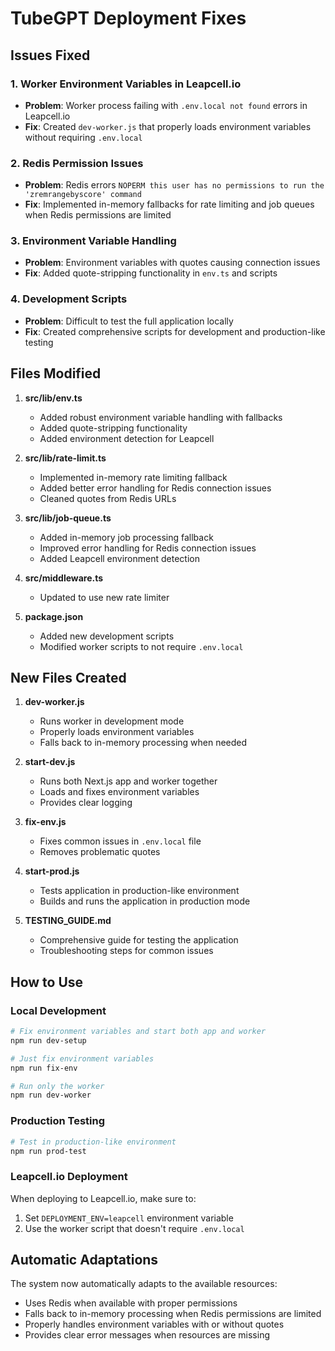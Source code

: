 # TubeGPT Deployment Fixes

## Issues Fixed

### 1. Worker Environment Variables in Leapcell.io
- **Problem**: Worker process failing with `.env.local not found` errors in Leapcell.io
- **Fix**: Created `dev-worker.js` that properly loads environment variables without requiring `.env.local`

### 2. Redis Permission Issues
- **Problem**: Redis errors `NOPERM this user has no permissions to run the 'zremrangebyscore' command`
- **Fix**: Implemented in-memory fallbacks for rate limiting and job queues when Redis permissions are limited

### 3. Environment Variable Handling
- **Problem**: Environment variables with quotes causing connection issues
- **Fix**: Added quote-stripping functionality in `env.ts` and scripts

### 4. Development Scripts
- **Problem**: Difficult to test the full application locally
- **Fix**: Created comprehensive scripts for development and production-like testing

## Files Modified

1. **src/lib/env.ts**
   - Added robust environment variable handling with fallbacks
   - Added quote-stripping functionality
   - Added environment detection for Leapcell

2. **src/lib/rate-limit.ts**
   - Implemented in-memory rate limiting fallback
   - Added better error handling for Redis connection issues
   - Cleaned quotes from Redis URLs

3. **src/lib/job-queue.ts**
   - Added in-memory job processing fallback
   - Improved error handling for Redis connection issues
   - Added Leapcell environment detection

4. **src/middleware.ts**
   - Updated to use new rate limiter

5. **package.json**
   - Added new development scripts
   - Modified worker scripts to not require `.env.local`

## New Files Created

1. **dev-worker.js**
   - Runs worker in development mode
   - Properly loads environment variables
   - Falls back to in-memory processing when needed

2. **start-dev.js**
   - Runs both Next.js app and worker together
   - Loads and fixes environment variables
   - Provides clear logging

3. **fix-env.js**
   - Fixes common issues in `.env.local` file
   - Removes problematic quotes

4. **start-prod.js**
   - Tests application in production-like environment
   - Builds and runs the application in production mode

5. **TESTING_GUIDE.md**
   - Comprehensive guide for testing the application
   - Troubleshooting steps for common issues

## How to Use

### Local Development
```bash
# Fix environment variables and start both app and worker
npm run dev-setup

# Just fix environment variables
npm run fix-env

# Run only the worker
npm run dev-worker
```

### Production Testing
```bash
# Test in production-like environment
npm run prod-test
```

### Leapcell.io Deployment
When deploying to Leapcell.io, make sure to:
1. Set `DEPLOYMENT_ENV=leapcell` environment variable
2. Use the worker script that doesn't require `.env.local`

## Automatic Adaptations

The system now automatically adapts to the available resources:
- Uses Redis when available with proper permissions
- Falls back to in-memory processing when Redis permissions are limited
- Properly handles environment variables with or without quotes
- Provides clear error messages when resources are missing 